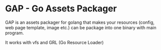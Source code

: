 # GAP - Go Assets Packager

GAP is an assets packager for golang that makes your resources (config, web page template, image etc.) can be package into one binary with main program.

It works with vfs and GRL (Go Resource Loader)